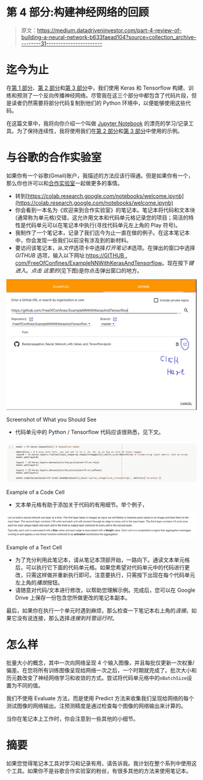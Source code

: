 # 第 4 部分:构建神经网络的回顾

> 原文：<https://medium.datadriveninvestor.com/part-4-review-of-building-a-neural-network-b633faead104?source=collection_archive---------31----------------------->

# 迄今为止

在[第 1 部分](https://medium.com/@FreeOfConfines/install-python-3-6-and-tensorflow-92eeff0ad4f5)、[第 2 部分](https://medium.com/@FreeOfConfines/part-2-basic-classification-neural-network-6d68d32fa4b2)和[第 3 部分](https://medium.com/@FreeOfConfines/part-3-understanding-results-from-the-neural-network-21022acf53a5)中，我们使用 Keras 和 Tensorflow 构建、训练和预测了一个反向传播神经网络。尽管我在这三个部分中都包含了代码片段，但是读者仍然需要将部分代码复制到他们的 Python 环境中，以便能够使用这些代码。

在这篇文章中，我将向你介绍一个叫做 [Jupyter Notebook](https://jupyter.org/install.html) 的漂亮的学习/记录工具。为了保持连续性，我将使用我们在[第 2 部分](https://medium.com/@FreeOfConfines/part-2-basic-classification-neural-network-6d68d32fa4b2)和[第 3 部分](https://medium.com/@FreeOfConfines/part-3-understanding-results-from-the-neural-network-21022acf53a5)中使用的示例。

# 与谷歌的合作实验室

如果你有一个谷歌(Gmail)账户，我描述的方法应该行得通。但是如果你有一个，那么你也许可以和[合作实验室](https://colab.research.google.com/notebooks/welcome.ipynb)一起做更多的事情。

*   转到[https://colab.research.google.com/notebooks/welcome.ipynb](https://colab.research.google.com/notebooks/welcome.ipynb)
*   你会看到一本名为《欢迎来到合作实验室》的笔记本。笔记本将代码和文本块(通常称为单元格)交错，这允许用文本和代码单元格记录您的项目；简洁的特性是代码单元可以在笔记本中执行(寻找代码单元左上角的 Play 符号)。
*   我制作了一个笔记本，记录了我们迄今为止一直在做的例子。在这本笔记本中，你会发现一些我们以前没有涉及到的新材料。
*   要访问该笔记本，从*文件*选项卡中选择*打开笔记本*选项。在弹出的窗口中选择 *GITHUB* 选项，输入以下网址:[https://GITHUB . com/FreeOfConfines/ExampleNNWithKerasAndTensorflow](https://github.com/FreeOfConfines/ExampleNNWithKerasAndTensorflow)。现在按下*键进入*。*点击* *这里的*(见下图)是你点击弹出窗口的地方。

![](img/410346e0c5f7a72fcabacb7952b75daa.png)

Screenshot of What you Should See

*   代码单元中的 Python / Tensorflow 代码应该很熟悉，见下文。

![](img/096510b545932830d83a9163850c36b3.png)

Example of a Code Cell

*   文本单元格有助于添加关于代码的有用细节。举个例子，

![](img/af306b4fc34339a94329913463854fec.png)

Example of a Text Cell

*   为了充分利用此笔记本，请从笔记本顶部开始，一路向下。通读文本单元格后，可以执行它下面的代码单元格。如果您希望对代码单元中的代码进行更改，只需这样做并重新执行即可。注意要执行，只需按下出现在每个代码单元左上角的*播放*按钮。
*   请随意对代码/文本进行修改，以帮助您理解示例。完成后，您可以在 Google Drive 上保存一份包含您所做更改的笔记本副本。

最后，如果你在执行一个单元时遇到麻烦，那么检查一下笔记本右上角的*连接*。如果它没有说连接，那么选择*连接到托管运行时*。

# 怎么样

批量大小的概念，其中一次向网络呈现 4 个输入图像，并且每批仅更新一次权重/偏差。在您将所有训练图像呈现给网络一次之后，一个时期就完成了。批次大小和历元数改变了神经网络学习和收敛的方式。尝试将代码单元格中的`nBatchSize`设置为不同的值。

我们不使用 Evaluate 方法，而是使用 Predict 方法来收集我们呈现给网络的每个测试图像的网络输出。注预测精度是通过检查每个图像的网络输出来计算的。

当你在笔记本上工作时，你会注意到一些其他的小细节。

# 摘要

如果您觉得笔记本工具对学习和记录有用，请告诉我。我计划在整个系列中使用这个工具。如果你不是谷歌合作实验室的粉丝，有很多其他的方法来使用笔记本。